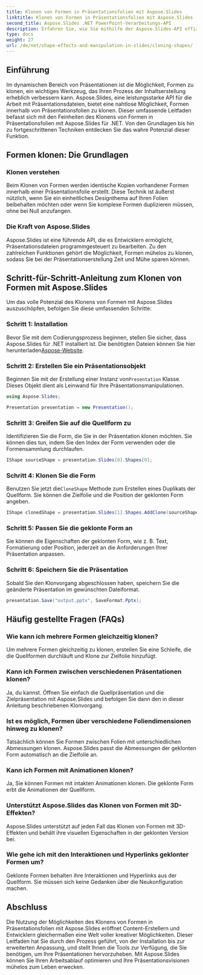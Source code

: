 ```yaml
---
title: Klonen von Formen in Präsentationsfolien mit Aspose.Slides
linktitle: Klonen von Formen in Präsentationsfolien mit Aspose.Slides
second_title: Aspose.Slides .NET PowerPoint-Verarbeitungs-API
description: Erfahren Sie, wie Sie mithilfe der Aspose.Slides-API effizient Formen in Präsentationsfolien klonen. Erstellen Sie ganz einfach dynamische Präsentationen. Entdecken Sie die Schritt-für-Schritt-Anleitung, FAQs und mehr.
type: docs
weight: 27
url: /de/net/shape-effects-and-manipulation-in-slides/cloning-shapes/
---
```


## Einführung

Im dynamischen Bereich von Präsentationen ist die Möglichkeit, Formen zu klonen, ein wichtiges Werkzeug, das Ihren Prozess der Inhaltserstellung erheblich verbessern kann. Aspose.Slides, eine leistungsstarke API für die Arbeit mit Präsentationsdateien, bietet eine nahtlose Möglichkeit, Formen innerhalb von Präsentationsfolien zu klonen. Dieser umfassende Leitfaden befasst sich mit den Feinheiten des Klonens von Formen in Präsentationsfolien mit Aspose.Slides für .NET. Von den Grundlagen bis hin zu fortgeschrittenen Techniken entdecken Sie das wahre Potenzial dieser Funktion.

## Formen klonen: Die Grundlagen

### Klonen verstehen

Beim Klonen von Formen werden identische Kopien vorhandener Formen innerhalb einer Präsentationsfolie erstellt. Diese Technik ist äußerst nützlich, wenn Sie ein einheitliches Designthema auf Ihren Folien beibehalten möchten oder wenn Sie komplexe Formen duplizieren müssen, ohne bei Null anzufangen.

### Die Kraft von Aspose.Slides

Aspose.Slides ist eine führende API, die es Entwicklern ermöglicht, Präsentationsdateien programmgesteuert zu bearbeiten. Zu den zahlreichen Funktionen gehört die Möglichkeit, Formen mühelos zu klonen, sodass Sie bei der Präsentationserstellung Zeit und Mühe sparen können.

## Schritt-für-Schritt-Anleitung zum Klonen von Formen mit Aspose.Slides

Um das volle Potenzial des Klonens von Formen mit Aspose.Slides auszuschöpfen, befolgen Sie diese umfassenden Schritte:

### Schritt 1: Installation

 Bevor Sie mit dem Codierungsprozess beginnen, stellen Sie sicher, dass Aspose.Slides für .NET installiert ist. Die benötigten Dateien können Sie hier herunterladen[Aspose-Website](https://releases.aspose.com/slides/net/).

### Schritt 2: Erstellen Sie ein Präsentationsobjekt

 Beginnen Sie mit der Erstellung einer Instanz von`Presentation` Klasse. Dieses Objekt dient als Leinwand für Ihre Präsentationsmanipulationen.

```csharp
using Aspose.Slides;

Presentation presentation = new Presentation();
```

### Schritt 3: Greifen Sie auf die Quellform zu

Identifizieren Sie die Form, die Sie in der Präsentation klonen möchten. Sie können dies tun, indem Sie den Index der Form verwenden oder die Formensammlung durchlaufen.

```csharp
IShape sourceShape = presentation.Slides[0].Shapes[0];
```

### Schritt 4: Klonen Sie die Form

 Benutzen Sie jetzt die`CloneShape` Methode zum Erstellen eines Duplikats der Quellform. Sie können die Zielfolie und die Position der geklonten Form angeben.

```csharp
IShape clonedShape = presentation.Slides[1].Shapes.AddClone(sourceShape, x, y, width, height);
```

### Schritt 5: Passen Sie die geklonte Form an

Sie können die Eigenschaften der geklonten Form, wie z. B. Text, Formatierung oder Position, jederzeit an die Anforderungen Ihrer Präsentation anpassen.

### Schritt 6: Speichern Sie die Präsentation

Sobald Sie den Klonvorgang abgeschlossen haben, speichern Sie die geänderte Präsentation im gewünschten Dateiformat.

```csharp
presentation.Save("output.pptx", SaveFormat.Pptx);
```

## Häufig gestellte Fragen (FAQs)

### Wie kann ich mehrere Formen gleichzeitig klonen?

Um mehrere Formen gleichzeitig zu klonen, erstellen Sie eine Schleife, die die Quellformen durchläuft und Klone zur Zielfolie hinzufügt.

### Kann ich Formen zwischen verschiedenen Präsentationen klonen?

Ja, du kannst. Öffnen Sie einfach die Quellpräsentation und die Zielpräsentation mit Aspose.Slides und befolgen Sie dann den in dieser Anleitung beschriebenen Klonvorgang.

### Ist es möglich, Formen über verschiedene Foliendimensionen hinweg zu klonen?

Tatsächlich können Sie Formen zwischen Folien mit unterschiedlichen Abmessungen klonen. Aspose.Slides passt die Abmessungen der geklonten Form automatisch an die Zielfolie an.

### Kann ich Formen mit Animationen klonen?

Ja, Sie können Formen mit intakten Animationen klonen. Die geklonte Form erbt die Animationen der Quellform.

### Unterstützt Aspose.Slides das Klonen von Formen mit 3D-Effekten?

Aspose.Slides unterstützt auf jeden Fall das Klonen von Formen mit 3D-Effekten und behält ihre visuellen Eigenschaften in der geklonten Version bei.

### Wie gehe ich mit den Interaktionen und Hyperlinks geklonter Formen um?

Geklonte Formen behalten ihre Interaktionen und Hyperlinks aus der Quellform. Sie müssen sich keine Gedanken über die Neukonfiguration machen.

## Abschluss

Die Nutzung der Möglichkeiten des Klonens von Formen in Präsentationsfolien mit Aspose.Slides eröffnet Content-Erstellern und Entwicklern gleichermaßen eine Welt voller kreativer Möglichkeiten. Dieser Leitfaden hat Sie durch den Prozess geführt, von der Installation bis zur erweiterten Anpassung, und stellt Ihnen die Tools zur Verfügung, die Sie benötigen, um Ihre Präsentationen hervorzuheben. Mit Aspose.Slides können Sie Ihren Arbeitsablauf optimieren und Ihre Präsentationsvisionen mühelos zum Leben erwecken.